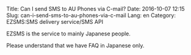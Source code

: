 Title: Can I send SMS to AU Phones via C-mail?
Date: 2016-10-07 12:15
Slug: can-i-send-sms-to-au-phones-via-c-mail
Lang: en
Category: EZSMS:SMS delivery service/SMS API

EZSMS is the service to mainly Japanese people.

Please understand that we have FAQ in Japanese only.